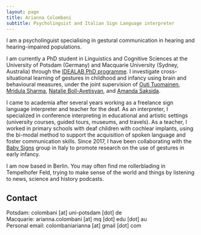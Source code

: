 ```yaml
---
layout: page
title: Arianna Colombani
subtitle: Psycholinguist and Italian Sign Language interpreter
---
```


I am a psycholinguist specialising in gestural communication in hearing and hearing-impaired populations.

I am currently a PhD student in Linguistics and Cognitive Sciences at the University of Potsdam (Germany) and Macquarie University (Sydney, Australia) through the [IDEALAB PhD programme](https://phd-idealab.com/). I investigate cross-situational learning of gestures in childhood and infancy using brain and behavioural measures, under the joint supervision of [Outi Tuomainen](https://www.uni-potsdam.de/en/ling/researchgroups/developmental-language-disorders), [Mridula Sharma](https://researchers.mq.edu.au/en/persons/mridula-sharma), [Natalie Boll-Avetisyan](https://sites.google.com/site/bollavetisyan/), and [Amanda Saksida](https://scholar.google.de/citations?user=BIJe21MAAAAJ&hl=de).

I came to academia after several years working as a freelance sign language interpreter and teacher for the deaf. As an interpreter, I specialized in conference interpreting in educational and artistic settings (university courses, guided tours, museums, and travels). As a teacher, I worked in primary schools with deaf children with cochlear implants, using the bi-modal method to support the acquisition of spoken language and foster communication skills. Since 2017, I have been collaborating with the [Baby Signs](www.babysignsitalia.com) group in Italy to promote research on the use of gestures in early infancy.

I am now based in Berlin. You may often find me rollerblading in Tempelhofer Feld, trying to make sense of the world and things by listening to news, science and history podcasts.

## Contact
Potsdam: colombani [at] uni-potsdam [dot] de  
Macquarie: arianna.colombani [at] mq [dot] edu [dot] au  
Personal email: colombaniarianna [at] gmail [dot] com
